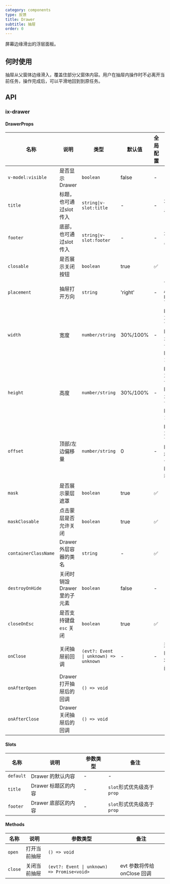 ```yaml
---
category: components
type: 反馈
title: Drawer
subtitle: 抽屉
order: 0
---
```



屏幕边缘滑出的浮层面板。

## 何时使用

抽屉从父窗体边缘滑入，覆盖住部分父窗体内容。用户在抽屉内操作时不必离开当前任务，操作完成后，可以平滑地回到到原任务。

## API

### ix-drawer

#### DrawerProps

| 名称 | 说明 | 类型  | 默认值 | 全局配置 | 备注 |
| --- | --- | --- | --- | --- | --- |
| `v-model:visible` | 是否显示Drawer | `boolean` | false | -
| `title` | 标题，也可通过slot传入 | `string\|v-slot:title` | - | - | 不传则不显示
| `footer` | 底部，也可通过slot传入 | `string\|v-slot:footer` | - | - | 不传则不显示
| `closable` | 是否展示关闭按钮 | `boolean` | true | ✅
| `placement` | 抽屉打开方向 | `string` | 'right' | - | 可选值`top` / `right` / `bottom` / `left`
| `width` | 宽度 | `number/string` | 30%/100% | - | placement为`left`/`right`时默认30%，`top`/`bottom`时默认100%
| `height` | 高度 | `number/string` | 30%/100% | - | placement为`top`/`bottom`时默认30%，`left`/`right`时默认100%
| `offset` | 顶部/左边偏移量 | `number/string` | 0 | - |  placement为`left`/`right`时顶部偏移量，`top`/`bottom`时左边偏移量
| `mask` | 是否展示蒙层遮罩 | `boolean` | true | ✅
| `maskClosable` | 点击蒙层是否允许关闭 | `boolean` | true | ✅
| `containerClassName` | Drawer外层容器的类名 | `string` | - | ✅
| `destroyOnHide` | 关闭时销毁Drawer里的子元素 | `boolean` | false | -
| `closeOnEsc` | 是否支持键盘 `esc` 关闭 | `boolean` | true | ✅ | - |
| `onClose` | 关闭抽屉前回调 | `(evt?: Event \| unknown) => unknown` | - | - | 返回 `false` 的时候，将阻止关闭 |
| `onAfterOpen`  | Drawer 打开抽屉后的回调 | `() => void`
| `onAfterClose` | Drawer 关闭抽屉后的回调 | `() => void`

#### Slots

| 名称 | 说明 | 参数类型 | 备注 |
| --- | --- | --- | --- |
| `default` | Drawer 的默认内容   | - | -
| `title`   | Drawer 标题区的内容 | - | `slot`形式优先级高于`prop`
| `footer`  | Drawer 底部区的内容 | - | `slot`形式优先级高于`prop`

#### Methods

| 名称 | 说明 | 参数类型 | 备注 |
| --- | --- | --- | --- |
| `open`   | 打开当前抽屉 | `() => void`
| `close`  | 关闭当前抽屉 | `(evt?: Event \| unknown) => Promise<void>` | evt 参数将传给 onClose 回调
